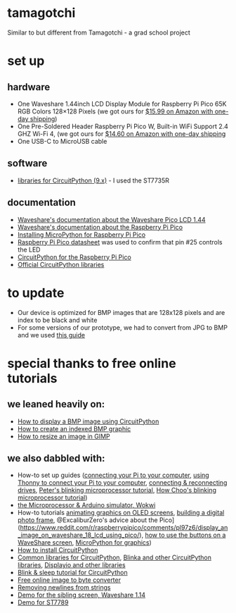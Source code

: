 # tamagotchi
Similar to but different from Tamagotchi - a grad school project

# set up
## hardware
 - One Waveshare 1.44inch LCD Display Module for Raspberry Pi Pico 65K RGB Colors 128×128 Pixels (we got ours for [$15.99 on Amazon with one-day shipping](https://www.amazon.com/dp/B0957NJP97/))
 - One Pre-Soldered Header Raspberry Pi Pico W, Built-in WiFi Support 2.4 GHZ Wi-Fi 4, (we got ours for [$14.60 on Amazon with one-day shipping](https://www.amazon.com/dp/B0BK9W4H2Q/)
 - One USB-C to MicroUSB cable

## software
 - [libraries for CircuitPython (9.x)](https://circuitpython.org/libraries) - I used the ST7735R

## documentation  
 - [Waveshare's documentation about the Waveshare Pico LCD 1.44](https://www.waveshare.com/wiki/Pico-LCD-1.44)
 - [Waveshare's documentation about the Raspberry Pi Pico](https://www.waveshare.com/wiki/Raspberry_Pi_Pico_W)
 - [Installing MicroPython for Raspberry Pi Pico](https://micropython.org/download/RPI_PICO/)
 - [Raspberry Pi Pico datasheet](https://datasheets.raspberrypi.com/pico/pico-datasheet.pdf) was used to confirm that pin #25 controls the LED
 - [CircuitPython for the Raspberry Pi Pico](https://circuitpython.org/board/raspberry_pi_pico_w/)
 - [Official CircuitPython libraries](https://circuitpython.org/libraries)

# to update
 - Our device is optimized for BMP images that are 128x128 pixels and are index to be black and white
 - For some versions of our prototype, we had to convert from JPG to BMP and we used [this guide](https://learn.adafruit.com/creating-your-first-tilemap-game-with-circuitpython/indexed-bmp-graphics)

# special thanks to free online tutorials
## we leaned heavily on: 
 - [How to display a BMP image using CircuitPython](https://learn.adafruit.com/circuitpython-display-support-using-displayio/display-a-bitmap)
 - [How to create an indexed BMP graphic](https://learn.adafruit.com/creating-your-first-tilemap-game-with-circuitpython/indexed-bmp-graphics)
 - [How to resize an image in GIMP](https://thegimptutorials.com/how-to-resize-image/)

## we also dabbled with: 
 - How-to set up guides ([connecting your Pi to your computer](https://apple.stackexchange.com/questions/60231/using-terminal-how-can-i-find-which-directory-is-my-usb-drive-mounted-in), [using Thonny to connect your Pi to your computer](https://microcontrollerslab.com/getting-started-raspberry-pi-pico-thonny-ide/), [connecting & reconnecting drives](https://osxdaily.com/2013/05/13/mount-unmount-drives-from-the-command-line-in-mac-os-x/), [Peter's blinking microprocessor tutorial](https://www.peterzimon.com/raspberry-pi-pico-mac-c-blink/), [How Choo's blinking microprocessor tutorial](https://howchoo.com/pi/control-leds-with-the-raspberry-pi-pico/))
 - [the Microprocessor & Arduino simulator, Wokwi](https://wokwi.com/projects/359558101922696193)
 - How-to tutorials [animating graphics on OLED screens](https://www.tomshardware.com/how-to/oled-display-raspberry-pi-pico), [building a digital photo frame](https://www.tomshardware.com/how-to/raspberry-pi-photo-frame), @ExcaliburZero's advice about the Pico](https://www.reddit.com/r/raspberrypipico/comments/pl97z6/display_an_image_on_waveshare_18_lcd_using_pico/), [how to use the buttons on a WaveShare screen](https://www.reddit.com/r/pwnagotchi/comments/g3jbei/hi_all_has_anyone_been_successful_at_making_these/), [MicroPython for graphics](https://thepihut.com/blogs/raspberry-pi-tutorials/coding-graphics-with-micropython-on-raspberry-pi-pico-displays))
 - [How to install CircuitPython](https://learn.adafruit.com/pico-w-wifi-with-circuitpython/installing-circuitpython)
 - [Common libraries for CircuitPython](https://learn.adafruit.com/welcome-to-circuitpython/circuitpython-libraries), [Blinka and other CircuitPython libraries](https://learn.adafruit.com/circuitpython-libraries-on-micropython-using-the-raspberry-pi-pico/installing-blinka-and-libraries), [Displayio and other libraries](https://learn.adafruit.com/circuitpython-display-support-using-displayio/examples)
 - [Blink & sleep tutorial for CircuitPython](https://github.com/CytronTechnologies/Getting-Started-with-Pico-W-CircuitPython/blob/main/01_blink.py)
 - [Free online image to byte converter](https://mischianti.org/images-to-byte-array-online-converter-cpp-arduino/)
 - [Removing newlines from strings](https://24toolbox.com/newline-remover/)
 - [Demo for the sibling screen, Waveshare 1.14](https://github.com/dfinein/Pico-LCd-114/)
 - [Demo for ST7789](https://docs.circuitpython.org/projects/st7789/en/latest/examples.html#x135)





